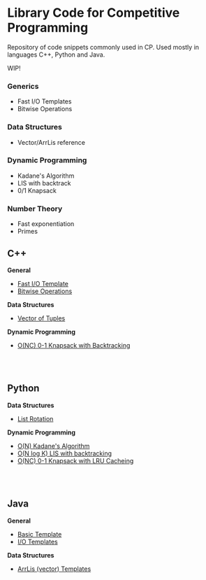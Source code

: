 # Library Code for Competitive Programming
Repository of code snippets commonly used in CP. 
Used mostly in languages C++, Python and Java.

WIP!

### Generics
- Fast I/O Templates
- Bitwise Operations

### Data Structures
- Vector/ArrLis reference

### Dynamic Programming
- Kadane's Algorithm
- LIS with backtrack
- 0/1 Knapsack

### Number Theory
- Fast exponentiation
- Primes

## C++
**General**
- <a  href="Archives/fast-template.cpp">Fast I/O Template</a>
- <a  href="Archives/bitwise-reference.cpp">Bitwise Operations</a>

**Data Structures**
- <a  href="Archives/vector-tuple-sort.cpp">Vector of Tuples</a>

**Dynamic Programming**
- <a  href="Archives/knapsack.cpp">O(NC) 0-1 Knapsack with Backtracking</a>

<br></br>
## Python
**Data Structures**
- <a  href="Archives/basic_ds_reference.py">List Rotation</a>

**Dynamic Programming**
- <a  href="Archives/kadane.py">O(N) Kadane's Algorithm</a>
- <a  href="Archives/LIS.py">O(N log K) LIS with backtracking</a>
- <a  href="Archives/lru_knapsack.py">O(NC) 0-1 Knapsack with LRU Cacheing</a>

<br></br>
## Java
**General**
- <a  href="Archives/template.java">Basic Template</a>
- <a  href="Archives/io_reference.java">I/O Templates</a>

**Data Structures**
- <a  href="Archives/basic_ds_reference.java">ArrLis (vector) Templates</a>



